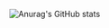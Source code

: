 ![Anurag's GitHub stats](https://github-readme-stats.vercel.app/api?username=dethMastery&show_icons=true&theme=radical)
